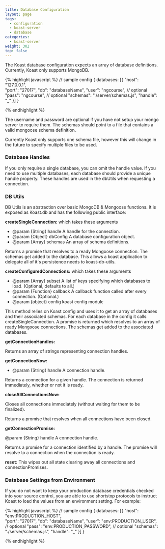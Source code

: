 ```yaml
---
title: Database Configuration
layout: page
tags:
  - configuration
  - koast-server
  - database
categories:
  - koast-server
weight: 302
top: false
---
```


The Koast database configuration expects an array of database definitions. Currently, Koast only supports MongoDB.

{% highlight javascript %}
// sample config
{
  databases: [{
      "host": "127.0.0.1",  
      "port": "27017",
      "db": "databaseName",
      "user": "ngcourse",     // optional
      "pass": "ngcourse",     // optional
      "schemas": "./server/schemas.js",
      "handle": "_"
  }]
}

{% endhighlight %}

The username and password are optional if you have not setup your mongo server to require them.
The schemas should point to a file that contains a valid mongoose schema definition.

Currently Koast only supports one schema file, however this will change in the future to specify multiple files to be used.

### Database Handles ###

If you only require a single database, you can omit the handle value. If you need to use multiple databases, each database should provide a unique handle property.
These handles are used in the dbUtils when requesting a connection.

### DB Utils ###

DB Utils is an abstraction over basic MongoDB & Mongoose functions.  It is exposed as Koast.db and has the following public interface:

<b>createSingleConnection:</b> which takes these arguments

* @param  {String}   handle       A handle for the connection.
* @param  {Object}   dbConfig     A database configuration object.
* @param  {Array}    schemas      An array of schema definitions.

Returns a promise that resolves to a ready Mongoose connection.  The schemas get added to the database.  This allows a koast application to delegate all of it's persistence needs to koast-db-utils.

<b>createConfiguredConnections:</b> which takes these arguments

* @param  {Array}    subset       A list of keys specifying which databases to load.                                                                                  (Optional, defaults to all.)
* @param  {Function} callback     A callback function called after every connection. (Optional.)
* @param  {object}   config       koast config module

This method relies on Koast config and uses it to get an array of databases and their associated schemas.  For each database in the config it calls createSingleConnection.
A promise is returned which resolves to an array of ready Mongoose connections.  The schemas get added to the associated databases.  

<b>getConnectionHandles:</b>

Returns an array of strings representing connection handles.

<b>getConnectionNow:</b>

* @param  {String} handle         A connection handle.

Returns a connection for a given handle. The connection is returned immediately, whether or not it is ready.

<b>closeAllConnectionsNow:</b>

Closes all connections immediately (without waiting for them to be finalized).

Returns a promise that resolves when all connections have been closed.

<b>getConnectionPromise:</b>

@param  {String} handle         A connection handle.

Returns a promise for a connection identified by a handle. The promise will resolve to a connection when the connection is ready.

<b>reset:</b>  This wipes out all state clearing away all connections and connectionPromises.

### Database Settings from Environment ###

If you do not want to keep your production database credentials checked into your source control, you are able to use shortstop protocols to instruct Koast to load the values from an environment setting.
For example:

{% highlight javascript %}
// sample config
{
  databases: [{
      "host": "env:PRODUCTION_HOST",  
      "port": "27017",
      "db": "databaseName",
      "user": "env:PRODUCTION_USER",     // optional
      "pass": "env:PRODUCTION_PASSWORD",     // optional
      "schemas": "./server/schemas.js",
      "handle": "_"
  }]
}

{% endhighlight %}
